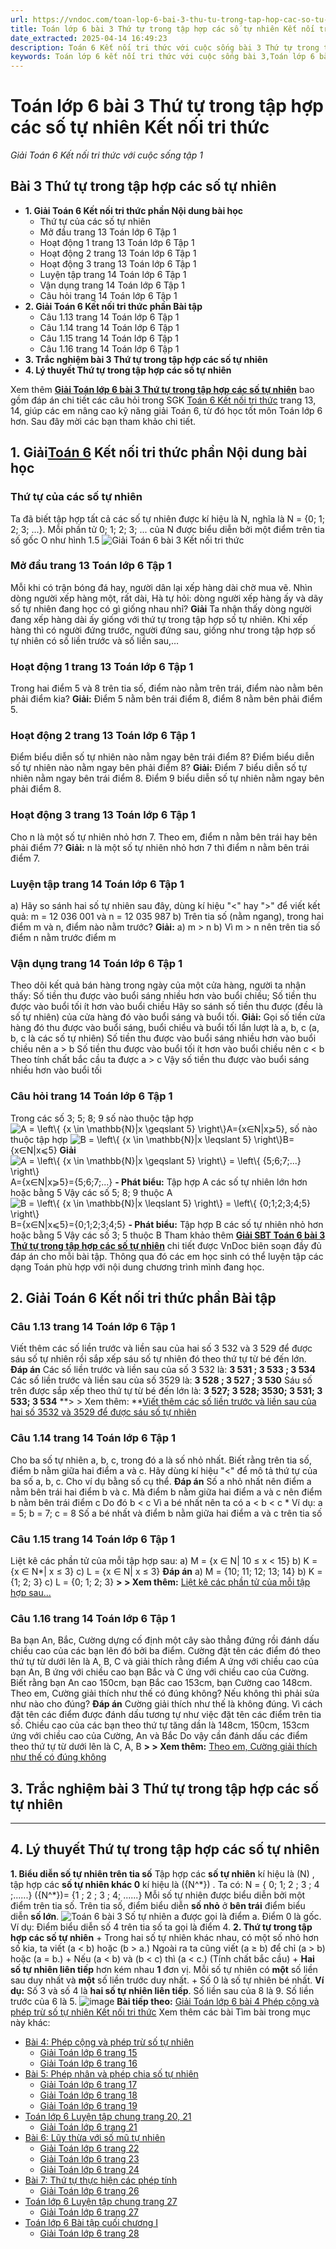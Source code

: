 ```yaml
---
url: https://vndoc.com/toan-lop-6-bai-3-thu-tu-trong-tap-hop-cac-so-tu-nhien-ket-noi-tri-thuc-233618
title: Toán lớp 6 bài 3 Thứ tự trong tập hợp các số tự nhiên Kết nối tri thức - Giải Toán 6 Kết nối tri thức với cuộc sống tập 1 - VnDoc.com
date_extracted: 2025-04-14 16:49:23
description: Toán 6 Kết nối tri thức với cuộc sống bài 3 Thứ tự trong tập hợp các số tự nhiên bao gồm lời giải chi tiết cho từng bài tập cho các em học sinh tham khảo luyện Giải Toán lóp 6 tập 1.
keywords: Toán lớp 6 kết nối tri thức với cuộc sống bài 3,Toán lớp 6 bài 3 Thứ tự trong tập hợp các số tự nhiên kết nối tri thức,Giải Toán 6 kết nối tri thức bài 3,toán lớp 6 kết nối tri thức bài 3,toán 6,toán lớp 6,giải toán lớp 6,giải toán 6,toán lớp 6 kết nối tri thức,toán 6 kết nối tri thức,giải toán 6 tập 1 kết nối tri thức,sgk toán 6 kết nối tri thức,giải toán 6 bài 3 kết nối tri thức,thứ tự trong tập hợp các số tự nhiên
---
```


# Toán lớp 6 bài 3 Thứ tự trong tập hợp các số tự nhiên Kết nối tri thức
 _Giải Toán 6 Kết nối tri thức với cuộc sống tập 1_
## **Bài 3 Thứ tự trong tập hợp các số tự nhiên**
  * **1\. Giải Toán 6 Kết nối tri thức phần Nội dung bài học**
    * Thứ tự của các số tự nhiên
    * Mở đầu trang 13 Toán lớp 6 Tập 1
    * Hoạt động 1 trang 13 Toán lớp 6 Tập 1
    * Hoạt động 2 trang 13 Toán lớp 6 Tập 1
    * Hoạt động 3 trang 13 Toán lớp 6 Tập 1
    * Luyện tập trang 14 Toán lớp 6 Tập 1
    * Vận dụng trang 14 Toán lớp 6 Tập 1
    * Câu hỏi trang 14 Toán lớp 6 Tập 1
  * **2\. Giải Toán 6 Kết nối tri thức phần Bài tập**
    * Câu 1.13 trang 14 Toán lớp 6 Tập 1
    * Câu 1.14 trang 14 Toán lớp 6 Tập 1
    * Câu 1.15 trang 14 Toán lớp 6 Tập 1
    * Câu 1.16 trang 14 Toán lớp 6 Tập 1
  * **3\. Trắc nghiệm bài 3 Thứ tự trong tập hợp các số tự nhiên**
  * **4\. Lý thuyết Thứ tự trong tập hợp các số tự nhiên**

Xem thêm
[**Giải Toán lớp 6 bài 3 Thứ tự trong tập hợp các số tự nhiên**](<https://vndoc.com/toan-lop-6-bai-3-thu-tu-trong-tap-hop-cac-so-tu-nhien-ket-noi-tri-thuc-233618>) bao gồm đáp án chi tiết các câu hỏi trong SGK [Toán 6 Kết nối tri thức](<https://vndoc.com/mon-toan-lop6>) trang 13, 14, giúp các em nâng cao kỹ năng giải Toán 6, từ đó học tốt môn Toán lớp 6 hơn. Sau đây mời các bạn tham khảo chi tiết.
## **1\. Giải[Toán 6](<https://vndoc.com/mon-toan-lop6>) Kết nối tri thức phần Nội dung bài học**
### Thứ tự của các số tự nhiên
Ta đã biết tập hợp tất cả các số tự nhiên được kí hiệu là N, nghĩa là N = \{0; 1; 2; 3; ...\}. Mỗi phần tử 0; 1; 2; 3; ... của N được biểu diễn bởi một điểm trên tia số gốc O như hình 1.5
![Giải Toán 6 bài 3 Kết nối tri thức](https://i.vdoc.vn/data/image/2021/05/31/toan-6-bai-3-ket-noi-tri-thuc-a.jpg)
### Mở đầu trang 13 Toán lớp 6 Tập 1
Mỗi khi có trận bóng đá hay, người dân lại xếp hàng dài chờ mua vẽ. Nhìn dòng người xếp hàng một, rất dài, Hà tự hỏi: dòng người xếp hàng ấy và dãy số tự nhiên đang học có gì giống nhau nhỉ?
**Giải**
Ta nhận thấy dòng người đang xếp hàng dài ấy giống với thứ tự trong tập hợp số tự nhiên.
Khi xếp hàng thì có người đứng trước, người đứng sau, giống như trong tập hợp số tự nhiên có số liền trước và số liền sau,…
### **Hoạt động 1 trang 13 Toán lớp 6 Tập 1**
Trong hai điểm 5 và 8 trên tia số, điểm nào nằm trên trái, điểm nào nằm bên phải điểm kia?
**Giải:**
Điểm 5 nằm bên trái điểm 8, điểm 8 nằm bên phải điểm 5.
### **Hoạt động 2 trang 13 Toán lớp 6 Tập 1**
Điểm biểu diễn số tự nhiên nào nằm ngay bên trái điểm 8?
Điểm biểu diễn số tự nhiên nào nằm ngay bên phải điểm 8?
**Giải:**
Điểm 7 biểu diễn số tự nhiên nằm ngay bên trái điểm 8.
Điểm 9 biểu diễn số tự nhiên nằm ngay bên phải điểm 8.
### Hoạt động 3 trang 13 Toán lớp 6 Tập 1
Cho n là một số tự nhiên nhỏ hơn 7. Theo em, điểm n nằm bên trái hay bên phải điểm 7?
**Giải:**
n là một số tự nhiên nhỏ hơn 7 thì điểm n nằm bên trái điểm 7.
### Luyện tập trang 14 Toán lớp 6 Tập 1
a\) Hãy so sánh hai số tự nhiên sau đây, dùng kí hiệu "<" hay ">" để viết kết quả:
m = 12 036 001 và n = 12 035 987
b\) Trên tia số \(nằm ngang\), trong hai điểm m và n, điểm nào nằm trước?
**Giải:**
a\) m > n
b\) Vì m > n nên trên tia số điểm n nằm trước điểm m
### Vận dụng trang 14 Toán lớp 6 Tập 1
Theo dõi kết quả bán hàng trong ngày của một cửa hàng, người ta nhận thấy:
Số tiền thu được vào buổi sáng nhiều hơn vào buổi chiều;
Số tiền thu được vào buổi tối ít hơn vào buổi chiều
Hãy so sánh số tiền thu được \(đều là số tự nhiên\) của cửa hàng đó vào buổi sáng và buổi tối.
**Giải:**
Gọi số tiền cửa hàng đó thu được vào buổi sáng, buổi chiều và buổi tối lần lượt là a, b, c \(a, b, c là các số tự nhiên\)
Số tiền thu được vào buổi sáng nhiều hơn vào buổi chiều nên a > b
Số tiền thu được vào buổi tối ít hơn vào buổi chiều nên c < b
Theo tính chất bắc cầu ta được a > c
Vậy số tiền thu được vào buổi sáng nhiều hơn vào buổi tối
### Câu hỏi trang 14 Toán lớp 6 Tập 1
Trong các số 3; 5; 8; 9 số nào thuộc tập hợp ![A = \\left\\{ {x \\in \\mathbb{N}|x \\geqslant 5} \\right\\}](https://i.vdoc.vn/data/image/blank.png)A=\{x∈N|x⩾5\}, số nào thuộc tập hợp ![B = \\left\\{ {x \\in \\mathbb{N}|x \\leqslant 5} \\right\\}](https://i.vdoc.vn/data/image/blank.png)B=\{x∈N|x⩽5\}
**Giải**
![A = \\left\\{ {x \\in \\mathbb{N}|x \\geqslant 5} \\right\\} = \\left\\{ {5;6;7;...} \\right\\}](https://i.vdoc.vn/data/image/blank.png) A=\{x∈N|x⩾5\}=\{5;6;7;...\}
**\- Phát biểu:** Tập hợp A các số tự nhiên lớn hơn hoặc bằng 5
Vậy các số 5; 8; 9 thuộc A
![B = \\left\\{ {x \\in \\mathbb{N}|x \\leqslant 5} \\right\\} = \\left\\{ {0;1;2;3;4;5} \\right\\}](https://i.vdoc.vn/data/image/blank.png)B=\{x∈N|x⩽5\}=\{0;1;2;3;4;5\}
**\- Phát biểu:** Tập hợp B các số tự nhiên nhỏ hơn hoặc bằng 5
Vậy các số 3; 5 thuộc B
Tham khảo thêm [**Giải SBT Toán 6 bài 3 Thứ tự trong tập hợp các số tự nhiên**](<https://vndoc.com/giai-sbt-toan-6-bai-3-thu-tu-trong-tap-hop-cac-so-tu-nhien-ket-noi-tri-thuc-239149>) chi tiết được VnDoc biên soạn đầy đủ đáp án cho mỗi bài tập. Thông qua đó các em học sinh có thể luyện tập các dạng Toán phù hợp với nội dung chương trình mình đang học.
## **2\. Giải Toán 6 Kết nối tri thức phần Bài tập**
### Câu 1.13 trang 14 Toán lớp 6 Tập 1
Viết thêm các số liền trước và liền sau của hai số 3 532 và 3 529 để được sáu số tự nhiên rồi sắp xếp sáu số tự nhiên đó theo thứ tự từ bé đến lớn.
**Đáp án**
Các số liền trước và liền sau của số 3 532 là: **3 531 ; 3 533 ; 3 534**
Các số liền trước và liền sau của số 3529 là: **3 528 ; 3 527 ; 3 530**
Sáu số trên được sắp xếp theo thứ tự từ bé đến lớn là: **3 527; 3 528; 3530; 3 531; 3 533; 3 534**
**> > Xem thêm: **[Viết thêm các số liền trước và liền sau của hai số 3532 và 3529 để được sáu số tự nhiên](<https://vndoc.com/viet-them-cac-so-lien-truoc-va-lien-sau-cua-hai-so-3-532-va-3-529-de-duoc-sau-so-tu-nhien-242106>)
### Câu 1.14 trang 14 Toán lớp 6 Tập 1
Cho ba số tự nhiên a, b, c, trong đó a là số nhỏ nhất. Biết rằng trên tia số, điểm b nằm giữa hai điểm a và c. Hãy dùng kí hiệu "<" để mô tả thứ tự của ba số a, b, c. Cho ví dụ bằng số cụ thể.
**Đáp án**
Số a nhỏ nhất nên điểm a nằm bên trái hai điểm b và c.
Mà điểm b nằm giữa hai điểm a và c nên điểm b nằm bên trái điểm c
Do đó b < c
Vì a bé nhất nên ta có a < b < c
\* Ví dụ: a = 5; b = 7; c = 8
Số a bé nhất và điểm b nằm giữa hai điểm a và c trên tia số
### Câu 1.15 trang 14 Toán lớp 6 Tập 1
Liệt kê các phần tử của mỗi tập hợp sau:
a\) M = \{x ∈ N| 10 ≤ x < 15\}
b\) K = \{x ∈ N\*| x ≤ 3\}
c\) L = \{x ∈ N| x ≤ 3\}
**Đáp án**
a\) M = \{10; 11; 12; 13; 14\}
b\) K = \{1; 2; 3\}
c\) L = \{0; 1; 2; 3\}
**> > Xem thêm:** [Liệt kê các phần tử của mỗi tập hợp sau...](<https://vndoc.com/liet-ke-cac-phan-tu-cua-moi-tap-hop-sau-a-m-x-n-10-x-15-271802>)
### Câu 1.16 trang 14 Toán lớp 6 Tập 1
Ba bạn An, Bắc, Cường dựng cố định một cây sào thẳng đứng rồi đánh dấu chiều cao của các bạn lên đó bởi ba điểm. Cường đặt tên các điểm đó theo thứ tự từ dưới lên là A, B, C và giải thích rằng điểm A ứng với chiều cao của bạn An, B ứng với chiều cao bạn Bắc và C ứng với chiều cao của Cường. Biết rằng bạn An cao 150cm, bạn Bắc cao 153cm, bạn Cường cao 148cm. Theo em, Cường giải thích như thế có đúng không? Nếu không thì phải sửa như nào cho đúng?
**Đáp án**
Cường giải thích như thế là không đúng.
Vì cách đặt tên các điểm được đánh dấu tương tự như việc đặt tên các điểm trên tia số.
Chiều cao của các bạn theo thứ tự tăng dần là 148cm, 150cm, 153cm ứng với chiều cao của Cường, An và Bắc
Do vậy cần đánh dấu các điểm theo thứ tự từ dưới lên là C, A, B
**> > Xem thêm:** [Theo em, Cường giải thích như thế có đúng không](<https://vndoc.com/ba-ban-an-bac-cuong-dung-co-dinh-mot-cay-sao-thang-dung-roi-danh-dau-chieu-cao-cua-cac-ban-len-do-boi-ba-diem-271804>)
## **3\. Trắc nghiệm bài 3 Thứ tự trong tập hợp các số tự nhiên**
****
## **4\. Lý thuyết Thứ tự trong tập hợp các số tự nhiên**
**1\. Biểu diễn số tự nhiên trên tia số**
Tập hợp các **số tự nhiên** kí hiệu là \(N\) , tập hợp các **số tự nhiên khác 0** kí hiệu là \(\{N^\*\}\) .
Ta có:
N = \{ 0; 1; 2 ; 3 ; 4 ;......\}
\(\{N^\*\}\)= \{1 ; 2 ; 3 ; 4; ......\}
Mỗi số tự nhiên được biểu diễn bởi một điểm trên tia số. Trên tia số, điểm biểu diễn **số nhỏ** ở **bên trái** điểm biểu diễn **số lớn**.
![Toán 6 bài 3](https://i.vdoc.vn/data/image/2023/09/08/toan-6-bai-3.png)
Số tự nhiên a được gọi là điểm a. Điểm 0 là gốc.
Ví dụ: Điểm biểu diễn số 4 trên tia số ta gọi là điểm 4.
**2\. Thứ tự trong tập hợp các số tự nhiên**
\+ Trong hai số tự nhiên khác nhau, có một số nhỏ hơn số kia, ta viết \(a < b\) hoặc \(b > a.\)
Ngoài ra ta cũng viết \(a ≥ b\) để chỉ \(a > b\) hoặc \(a = b.\)
\+ Nếu \(a < b\) và \(b < c\) thì \(a < c.\) \(Tính chất bắc cầu\)
\+ **Hai số tự nhiên liên tiếp** hơn kém nhau **1** đơn vị. Mỗi số tự nhiên có **một** số liền sau duy nhất và **một** số liền trước duy nhất.
\+ Số 0 là số tự nhiên bé nhất.
**Ví dụ:**
Số 3 và số 4 là **hai số tự nhiên liên tiếp**. Số liền sau của 8 là 9.
Số liền trước của 6 là 5.
![image](https://i.vdoc.vn/data/image/2022/08/26/ban-tay.svg) **Bài tiếp theo:** [Giải Toán lớp 6 bài 4 Phép cộng và phép trừ số tự nhiên Kết nối tri thức](<https://vndoc.com/toan-lop-6-bai-4-phep-cong-va-phep-tru-so-tu-nhien-ket-noi-tri-thuc-233629>)
Xem thêm các bài Tìm bài trong mục này khác:
  * [Bài 4: Phép cộng và phép trừ số tự nhiên ](</toan-lop-6-bai-4-phep-cong-va-phep-tru-so-tu-nhien-ket-noi-tri-thuc-233629>)
    * [Giải Toán lớp 6 trang 15](</giai-toan-lop-6-trang-15-tap-1-ket-noi-tri-thuc-326098>)
    * [Giải Toán lớp 6 trang 16](</giai-toan-lop-6-trang-16-tap-1-ket-noi-tri-thuc-326102>)
  * [Bài 5: Phép nhân và phép chia số tự nhiên ](</toan-lop-6-bai-5-phep-nhan-va-phep-chia-so-tu-nhien-ket-noi-tri-thuc-233807>)
    * [Giải Toán lớp 6 trang 17](</giai-toan-lop-6-trang-17-tap-1-ket-noi-tri-thuc-326118>)
    * [Giải Toán lớp 6 trang 18](</giai-toan-lop-6-trang-18-tap-1-ket-noi-tri-thuc-326119>)
    * [Giải Toán lớp 6 trang 19](</giai-toan-lop-6-trang-19-tap-1-ket-noi-tri-thuc-326121>)
  * [Toán lớp 6 Luyện tập chung trang 20, 21 ](</toan-lop-6-luyen-tap-chung-trang-20-21-ket-noi-tri-thuc-233819>)
    * [Giải Toán lớp 6 trang 21](</giai-toan-lop-6-trang-21-tap-1-ket-noi-tri-thuc-326241>)
  * [Bài 6: Lũy thừa với số mũ tự nhiên ](</toan-lop-6-bai-6-luy-thua-voi-so-mu-tu-nhien-ket-noi-tri-thuc-233813>)
    * [Giải Toán lớp 6 trang 22](</giai-toan-lop-6-trang-22-tap-1-ket-noi-tri-thuc-326242>)
    * [Giải Toán lớp 6 trang 23](</giai-toan-lop-6-trang-23-tap-1-ket-noi-tri-thuc-326243>)
    * [Giải Toán lớp 6 trang 24](</giai-toan-lop-6-trang-24-tap-1-ket-noi-tri-thuc-326244>)
  * [Bài 7: Thứ tự thực hiện các phép tính](</toan-lop-6-bai-7-thu-tu-thuc-hien-cac-phep-tinh-ket-noi-tri-thuc-233840>)
    * [Giải Toán lớp 6 trang 26](</giai-toan-lop-6-trang-26-tap-1-ket-noi-tri-thuc-326245>)
  * [Toán lớp 6 Luyện tập chung trang 27 ](</toan-lop-6-luyen-tap-chung-trang-27-ket-noi-tri-thuc-233845>)
    * [Giải Toán lớp 6 trang 27](</giai-toan-lop-6-trang-27-tap-1-ket-noi-tri-thuc-326270>)
  * [Toán lớp 6 Bài tập cuối chương I ](</toan-lop-6-bai-tap-cuoi-chuong-i-ket-noi-tri-thuc-233849>)
    * [Giải Toán lớp 6 trang 28](</giai-toan-lop-6-trang-28-tap-1-ket-noi-tri-thuc-326271>)

